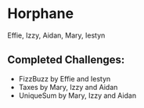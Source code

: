 # Horphane
Effie, Izzy, Aidan, Mary, Iestyn

## Completed Challenges:
- FizzBuzz by Effie and Iestyn
- Taxes by Mary, Izzy and Aidan
- UniqueSum by Mary, Izzy and Aidan
